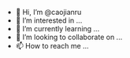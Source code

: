 - 👋 Hi, I’m @caojianru
- 👀 I’m interested in ...
- 🌱 I’m currently learning ...
- 💞️ I’m looking to collaborate on ...
- 📫 How to reach me ...

<!---
caojianru/caojianru is a ✨ special ✨ repository because its `README.md` (this file) appears on your GitHub profile.
You can click the Preview link to take a look at your changes.
--->
